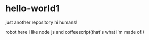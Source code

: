 # hello-world1
just another repository
hi humans!

robot here i like node js and coffeescript(that's what i'm made of!)
